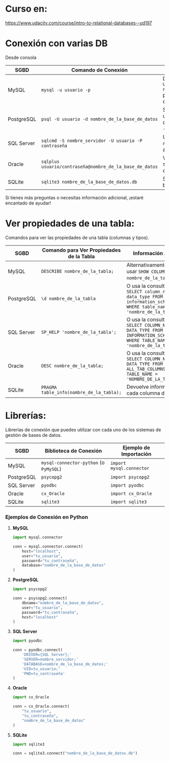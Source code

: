 # Curso en:
https://www.udacity.com/course/intro-to-relational-databases--ud197

# Conexión con varias DB
Desde consola

| SGBD      | Comando de Conexión                                       | Información Adicional                                 |
|-----------|-----------------------------------------------------------|------------------------------------------------------|
| MySQL     | `mysql -u usuario -p`                                    | Después de conectarte, usa `USE nombre_de_la_base_de_datos;` para seleccionar la base de datos. |
| PostgreSQL| `psql -U usuario -d nombre_de_la_base_de_datos`         | Se te pedirá contraseña del usuario. Para la base de datos por defecto, usa `psql -U usuario`. |
| SQL Server| `sqlcmd -S nombre_servidor -U usuario -P contraseña`     | Usa `sqlcmd -S nombre_servidor -E` para autenticación de Windows.              |
| Oracle    | `sqlplus usuario/contraseña@nombre_de_la_base_de_datos`  | Verifica la configuración de `tnsnames.ora` para conexiones de red. |
| SQLite    | `sqlite3 nombre_de_la_base_de_datos.db`                  | Se conecta directamente a la base de datos especificada. |

Si tienes más preguntas o necesitas información adicional, ¡estaré encantado de ayudar!

# Ver propiedades de una tabla:
Comandos para ver las propiedades de una tabla (columnas y tipos).

| SGBD      | Comando para Ver Propiedades de la Tabla                  | Información Adicional                                   |
|-----------|-----------------------------------------------------------|--------------------------------------------------------|
| MySQL     | `DESCRIBE nombre_de_la_tabla;`                           | Alternativamente, puedes usar `SHOW COLUMNS FROM nombre_de_la_tabla;`. |
| PostgreSQL| `\d nombre_de_la_tabla`                                   | O usa la consulta SQL: `SELECT column_name, data_type FROM information_schema.columns WHERE table_name = 'nombre_de_la_tabla';` |
| SQL Server| `SP_HELP 'nombre_de_la_tabla';`                          | O usa la consulta SQL: `SELECT COLUMN_NAME, DATA_TYPE FROM INFORMATION_SCHEMA.COLUMNS WHERE TABLE_NAME = 'nombre_de_la_tabla';` |
| Oracle    | `DESC nombre_de_la_tabla;`                               | O usa la consulta SQL: `SELECT COLUMN_NAME, DATA_TYPE FROM ALL_TAB_COLUMNS WHERE TABLE_NAME = 'NOMBRE_DE_LA_TABLA';` |
| SQLite    | `PRAGMA table_info(nombre_de_la_tabla);`                | Devuelve información sobre cada columna de la tabla.  |

# Librerías:
Librerías de conexión que puedes utilizar con cada uno de los sistemas de gestión de bases de datos.

| SGBD      | Biblioteca de Conexión                   | Ejemplo de Importación                   |
|-----------|------------------------------------------|------------------------------------------|
| MySQL     | `mysql-connector-python` (o `PyMySQL`) | `import mysql.connector`                 |
| PostgreSQL| `psycopg2`                              | `import psycopg2`                       |
| SQL Server| `pyodbc`                                | `import pyodbc`                         |
| Oracle    | `cx_Oracle`                             | `import cx_Oracle`                      |
| SQLite    | `sqlite3`                               | `import sqlite3`                        |

### Ejemplos de Conexión en Python

1. **MySQL**
   ```python
   import mysql.connector

   conn = mysql.connector.connect(
       host="localhost",
       user="tu_usuario",
       password="tu_contraseña",
       database="nombre_de_la_base_de_datos"
   )
   ```

2. **PostgreSQL**
   ```python
   import psycopg2

   conn = psycopg2.connect(
       dbname="nombre_de_la_base_de_datos",
       user="tu_usuario",
       password="tu_contraseña",
       host="localhost"
   )
   ```

3. **SQL Server**
   ```python
   import pyodbc

   conn = pyodbc.connect(
       'DRIVER={SQL Server};'
       'SERVER=nombre_servidor;'
       'DATABASE=nombre_de_la_base_de_datos;'
       'UID=tu_usuario;'
       'PWD=tu_contraseña'
   )
   ```

4. **Oracle**
   ```python
   import cx_Oracle

   conn = cx_Oracle.connect(
       "tu_usuario", 
       "tu_contraseña", 
       "nombre_de_la_base_de_datos"
   )
   ```

5. **SQLite**
   ```python
   import sqlite3

   conn = sqlite3.connect("nombre_de_la_base_de_datos.db")
   ```
